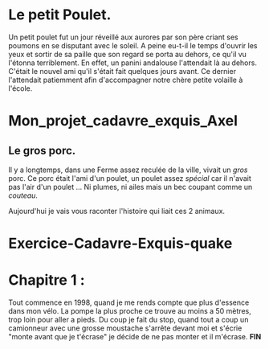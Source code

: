 # Le petit Poulet.

Un petit poulet fut un jour réveillé aux aurores par son père criant ses poumons en se disputant avec le soleil.
A peine eu-t-il le temps d'ouvrir les yeux et sortir de sa paille que son regard se porta au dehors, ce qu'il vu l'étonna terriblement. En effet, un panini andalouse l'attendait là au dehors.
C'était le nouvel ami qu'il s'était fait quelques jours avant. Ce dernier l'attendait patiemment afin d'accompagner notre chère petite volaille à l'école.

# Mon_projet_cadavre_exquis_Axel
## Le gros porc.

Il y a longtemps, dans une Ferme assez reculée de la ville, vivait un *gros* porc.
Ce porc était l'ami d'un poulet, un poulet assez *spécial* car il n'avait pas l'air d'un poulet ... Ni plumes, ni ailes
mais un bec coupant comme un *couteau*.

Aujourd'hui je vais vous raconter l'histoire qui liait ces 2 animaux.

# Exercice-Cadavre-Exquis-quake

# Chapitre 1 :
Tout commence en 1998, quand je me rends compte que plus d'essence dans mon vélo. La pompe la plus proche ce trouve au moins a 50 mètres, trop loin pour aller a pieds. Du coup je fait du stop, quand tout a coup un camionneur avec une grosse moustache s'arrête devant moi et s'écrie "monte avant que je t'écrase" je décide de ne pas monter et il m'écrase. **FIN**
